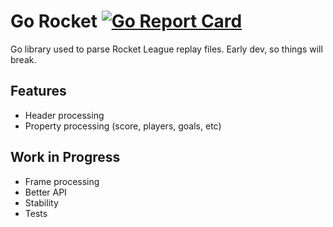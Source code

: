 
# Go Rocket [![Go Report Card](https://goreportcard.com/badge/github.com/sbauer/go-rocket)](https://goreportcard.com/report/github.com/sbauer/go-rocket)
Go library used to parse Rocket League replay files. Early dev, so things will break.

## Features
* Header processing
* Property processing (score, players, goals, etc)

## Work in Progress
* Frame processing
* Better API
* Stability
* Tests


